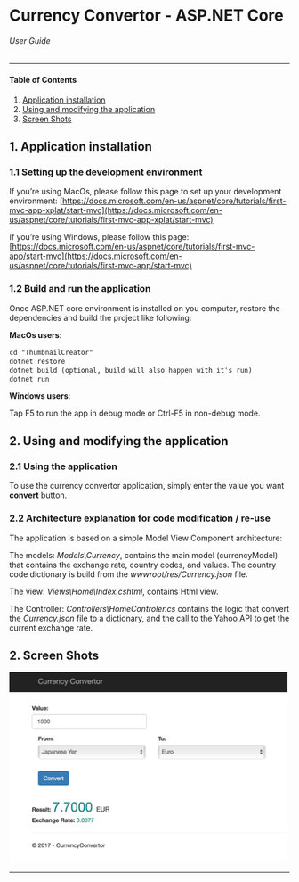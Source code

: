 # Currency Convertor - ASP.NET Core

###### User Guide
---
#### Table of Contents

1. [Application installation](#installation)
2. [Using and modifying the application](#modifying)
2. [Screen Shots](#screen)


## 1. Application installation <a name="installation"></a>



### 1.1 Setting up the development environment 

If you’re using MacOs, please follow this page to set up your development environment:
[https://docs.microsoft.com/en-us/aspnet/core/tutorials/first-mvc-app-xplat/start-mvc](https://docs.microsoft.com/en-us/aspnet/core/tutorials/first-mvc-app-xplat/start-mvc)

If you’re using Windows, please follow this page:
[https://docs.microsoft.com/en-us/aspnet/core/tutorials/first-mvc-app/start-mvc](https://docs.microsoft.com/en-us/aspnet/core/tutorials/first-mvc-app/start-mvc)



### 1.2 Build and run the application

Once ASP.NET core environment is installed on you computer, restore the dependencies and build the project like following:

__MacOs users__:

```
cd "ThumbnailCreator"
dotnet restore
dotnet build (optional, build will also happen with it's run)
dotnet run
```

__Windows users__:

Tap F5 to run the app in debug mode or Ctrl-F5 in non-debug mode.


## 2. Using and modifying the application<a name="modifying"></a>


### 2.1 Using the application

To use the currency convertor application, simply enter the value you want **convert** button.



### 2.2 Architecture explanation for code modification / re-use

The application is based on a simple Model View Component architecture:

The models: *Models\Currency*, contains the main model (currencyModel) that contains the exchange rate, country codes, and values.
The country code dictionary is build from the *wwwroot/res/Currency.json* file.

The view: *Views\Home\Index.cshtml*, contains Html view.

The Controller: *Controllers\HomeControler.cs* contains the logic that convert the *Currency.json* file to a dictionary, and the call to the Yahoo API to get the current exchange rate.






## 2. Screen Shots<a name="screen"></a>

<img src="ScreenShot.png" width="500">

---
